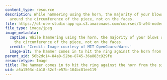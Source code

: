 ```yaml
---
content_type: resource
description: While hammering using the horn, the majority of your blows should be
  around the circumference of the piece, not on the faces.
file: https://ol-ocw-studio-app-qa.s3.amazonaws.com/courses/3-a04-modern-blacksmithing-and-physical-metallurgy-fall-2008/a6a1503c4b1832cfe57b104bc81ee119_066.jpg
file_type: image/jpeg
image_metadata:
  caption: While hammering using the horn, the majority of your blows should be around
    the circumference of the piece, not on the faces.
  credit: 'Credit: Image courtesy of MIT OpenCourseWare.'
  image-alt: The hammer comes in to hit the ring against the horn from the side.
parent_uid: 56b2dc14-84a8-52be-8745-36a883c929fe
resourcetype: Image
title: The hammer comes in to hit the ring against the horn from the side
uid: a6a1503c-4b18-32cf-e57b-104bc81ee119
---
```

